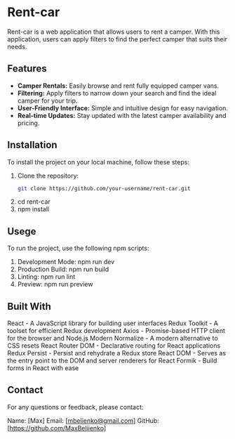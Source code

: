 # Rent-car

Rent-car is a web application that allows users to rent a camper. With this
application, users can apply filters to find the perfect camper that suits their
needs.

## Features

- **Camper Rentals:** Easily browse and rent fully equipped camper vans.
- **Filtering:** Apply filters to narrow down your search and find the ideal
  camper for your trip.
- **User-Friendly Interface:** Simple and intuitive design for easy navigation.
- **Real-time Updates:** Stay updated with the latest camper availability and
  pricing.

## Installation

To install the project on your local machine, follow these steps:

1. Clone the repository:
   ```bash
   git clone https://github.com/your-username/rent-car.git
   ```
2. cd rent-car
3. npm install

## Usege

To run the project, use the following npm scripts:

1. Development Mode: npm run dev
2. Production Build: npm run build
3. Linting: npm run lint
4. Preview: npm run preview

## Built With

React - A JavaScript library for building user interfaces Redux Toolkit - A
toolset for efficient Redux development Axios - Promise-based HTTP client for
the browser and Node.js Modern Normalize - A modern alternative to CSS resets
React Router DOM - Declarative routing for React applications Redux Persist -
Persist and rehydrate a Redux store React DOM - Serves as the entry point to the
DOM and server renderers for React Formik - Build forms in React with ease

## Contact

For any questions or feedback, please contact:

Name: [Max] Email: [mbelienko@gmail.com] GitHub:
[https://github.com/MaxBeliienko]
